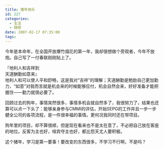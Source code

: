 ```yaml
---
title: 猪年快乐
id: 227
categories:
  - 生活
  - 随想
date: 2007-02-17 07:35:00
tags:
---
```


今年是本命年，在全国开放爆竹烟花的第一年，我却很想做个旁观者，今年不放炮。自己写了一付春联刚刚贴上了。

<div>『地利人和吉祥到<div>天道酬勤如意来』</div><div>
地利人和可以使人平和舒畅，这是我对“吉祥”的理解；天道酬勤是勉励自己更加勤力，“如意”对我而言就是机会来的时候能够应付，机会自然会来，好好准备才能把握住——勤力就很必要了。

回顾过去的狗年，事情突然很多，事情多机会就自然多了，我很努力了，结果也还算可以点一下头了：能够亲身参与CMMI的评估，开始SEPG的工作并且一步一步健全公司的各项流程，是一件很幸福的事情。更何况我同时还在带项目。

狗年里的项目，却不算很顺，但是现在看来也不是太在意了，不必把自己放在客座的地位。反客为主也好，喧宾夺主也好，都比怨天尤人要积极。

这个猪年，学习是第一要事！要改变的东西很多，不学习不行啊，不是吗？</div></div>